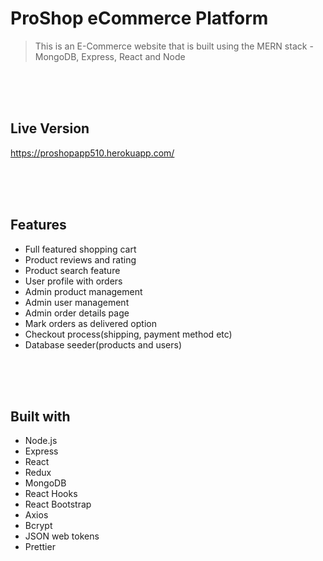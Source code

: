 # ProShop eCommerce Platform
 > This is an E-Commerce website that is built using the MERN stack - MongoDB, Express, React and Node

<br>
<br>
<br>

## Live Version
https://proshopapp510.herokuapp.com/

<br>
<br>
<br>

## Features
 - Full featured shopping cart
 - Product reviews and rating
 - Product search feature
 - User profile with orders
 - Admin product management
 - Admin user management
 - Admin order details page
 - Mark orders as delivered option
 - Checkout process(shipping, payment method etc)
 - Database seeder(products and users)

<br>
<br>
<br>

## Built with 
 - Node.js
 - Express
 - React
 - Redux
 - MongoDB
 - React Hooks
 - React Bootstrap
 - Axios
 - Bcrypt
 - JSON web tokens
 - Prettier
